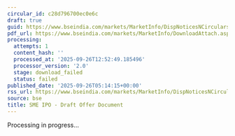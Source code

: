 ```yaml
---
circular_id: c28d796700ec0e6c
draft: true
guid: https://www.bseindia.com/markets/MarketInfo/DispNoticesNCirculars.aspx?Noticeid={268AE2E3-5200-4C88-B9FA-886754283092}&noticeno=20250926-1&dt=09/26/2025&icount=1&totcount=50&flag=0
pdf_url: https://www.bseindia.com/markets/MarketInfo/DownloadAttach.aspx?id=20250926-1&attachedId=
processing:
  attempts: 1
  content_hash: ''
  processed_at: '2025-09-26T12:52:49.185496'
  processor_version: '2.0'
  stage: download_failed
  status: failed
published_date: '2025-09-26T05:14:15+00:00'
rss_url: https://www.bseindia.com/markets/MarketInfo/DispNoticesNCirculars.aspx?Noticeid={268AE2E3-5200-4C88-B9FA-886754283092}&noticeno=20250926-1&dt=09/26/2025&icount=1&totcount=50&flag=0
source: bse
title: SME IPO - Draft Offer Document
---
```


Processing in progress...